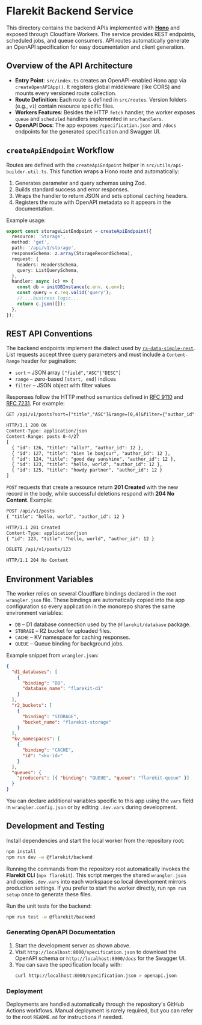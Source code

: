 # Flarekit Backend Service

This directory contains the backend APIs implemented with **[Hono](https://hono.dev/)** and exposed through Cloudflare Workers. The service provides REST endpoints, scheduled jobs, and queue consumers. API routes automatically generate an OpenAPI specification for easy documentation and client generation.

## Overview of the API Architecture

- **Entry Point**: `src/index.ts` creates an OpenAPI-enabled Hono app via `createOpenAPIApp()`. It registers global middleware (like CORS) and mounts every versioned route collection.
- **Route Definition**: Each route is defined in `src/routes`. Version folders (e.g., `v1`) contain resource specific files.
- **Workers Features**: Besides the HTTP `fetch` handler, the worker exposes `queue` and `scheduled` handlers implemented in `src/handlers`.
- **OpenAPI Docs**: The app exposes `/specification.json` and `/docs` endpoints for the generated specification and Swagger UI.

## `createApiEndpoint` Workflow

Routes are defined with the `createApiEndpoint` helper in `src/utils/api-builder.util.ts`. This function wraps a Hono route and automatically:

1. Generates parameter and query schemas using Zod.
2. Builds standard success and error responses.
3. Wraps the handler to return JSON and sets optional caching headers.
4. Registers the route with OpenAPI metadata so it appears in the documentation.

Example usage:

```ts
export const storageListEndpoint = createApiEndpoint({
  resource: 'Storage',
  method: 'get',
  path: '/api/v1/storage',
  responseSchema: z.array(StorageRecordSchema),
  request: {
    headers: HeadersSchema,
    query: ListQuerySchema,
  },
  handler: async (c) => {
    const db = initDBInstance(c.env, c.env);
    const query = c.req.valid('query');
    // ...business logic...
    return c.json([]);
  },
});
```

## REST API Conventions

The backend endpoints implement the dialect used by
[`ra-data-simple-rest`](https://github.com/marmelab/react-admin/tree/master/packages/ra-data-simple-rest).
List requests accept three query parameters and must include a `Content-Range`
header for pagination:

- `sort` – JSON array `["field","ASC"|"DESC"]`
- `range` – zero-based `[start, end]` indices
- `filter` – JSON object with filter values

Responses follow the HTTP method semantics defined in
[RFC&nbsp;9110](https://www.rfc-editor.org/rfc/rfc9110) and
[RFC&nbsp;7231](https://www.rfc-editor.org/rfc/rfc7231). For example:

```txt
GET /api/v1/posts?sort=["title","ASC"]&range=[0,4]&filter={"author_id":12}

HTTP/1.1 200 OK
Content-Type: application/json
Content-Range: posts 0-4/27
[
  { "id": 126, "title": "allo?", "author_id": 12 },
  { "id": 127, "title": "bien le bonjour", "author_id": 12 },
  { "id": 124, "title": "good day sunshine", "author_id": 12 },
  { "id": 123, "title": "hello, world", "author_id": 12 },
  { "id": 125, "title": "howdy partner", "author_id": 12 }
]
```

`POST` requests that create a resource return **201 Created** with the new record
in the body, while successful deletions respond with **204 No Content**. Example:

```txt
POST /api/v1/posts
{ "title": "hello, world", "author_id": 12 }

HTTP/1.1 201 Created
Content-Type: application/json
{ "id": 123, "title": "hello, world", "author_id": 12 }

DELETE /api/v1/posts/123

HTTP/1.1 204 No Content
```

## Environment Variables

The worker relies on several Cloudflare bindings declared in the root `wrangler.json` file. These bindings are automatically copied into the app configuration so every application in the monorepo shares the same environment variables:

- `DB` – D1 database connection used by the `@flarekit/database` package.
- `STORAGE` – R2 bucket for uploaded files.
- `CACHE` – KV namespace for caching responses.
- `QUEUE` – Queue binding for background jobs.

Example snippet from `wrangler.json`:

```json
{
  "d1_databases": [
    {
      "binding": "DB",
      "database_name": "flarekit-d1"
    }
  ],
  "r2_buckets": [
    {
      "binding": "STORAGE",
      "bucket_name": "flarekit-storage"
    }
  ],
  "kv_namespaces": [
    {
      "binding": "CACHE",
      "id": "<kv-id>"
    }
  ],
  "queues": {
    "producers": [{ "binding": "QUEUE", "queue": "flarekit-queue" }]
  }
}
```

You can declare additional variables specific to this app using the `vars` field in `wrangler.config.json` or by editing `.dev.vars` during development.

## Development and Testing

Install dependencies and start the local worker from the repository root:

```bash
npm install
npm run dev -w @flarekit/backend
```

Running the commands from the repository root automatically invokes the **Flarekit CLI** (`npx flarekit`). This script merges the shared `wrangler.json` and copies `.dev.vars` into each workspace so local development mirrors production settings. If you prefer to start the worker directly, run `npm run setup` once to generate these files.

Run the unit tests for the backend:

```bash
npm run test -w @flarekit/backend
```

### Generating OpenAPI Documentation

1. Start the development server as shown above.
2. Visit `http://localhost:8000/specification.json` to download the OpenAPI schema or `http://localhost:8000/docs` for the Swagger UI.
3. You can save the specification locally with:
   ```bash
   curl http://localhost:8000/specification.json > openapi.json
   ```

### Deployment

Deployments are handled automatically through the repository's GitHub Actions workflows. Manual deployment is rarely required, but you can refer to the root `README.md` for instructions if needed.
